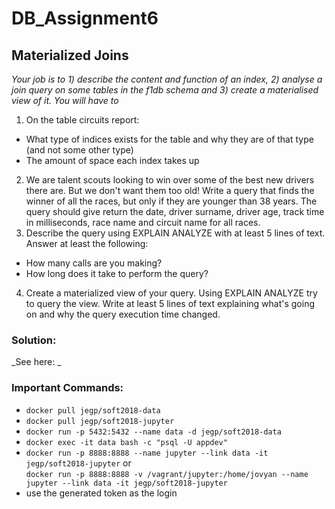 # DB_Assignment6
## Materialized Joins

_Your job is to 1) describe the content and function of an index, 2) analyse a join query on some tables in the f1db schema and 3) create a materialised view of it. You will have to_

1. On the table circuits report:
- What type of indices exists for the table and why they are of that type (and not some other type)
- The amount of space each index takes up
2. We are talent scouts looking to win over some of the best new drivers there are. But we don't want them too old! Write a query that finds the winner of all the races, but only if they are younger than 38 years. The query should give return the date, driver surname, driver age, track time in milliseconds, race name and circuit name for all races.
3. Describe the query using EXPLAIN ANALYZE with at least 5 lines of text. Answer at least the following:
- How many calls are you making?
- How long does it take to perform the query?
4. Create a materialized view of your query. Using EXPLAIN ANALYZE try to query the view. Write at least 5 lines of text explaining what's going on and why the query execution time changed.

### Solution: 
_See here: _



### Important Commands:
- `docker pull jegp/soft2018-data `<br>
- `docker pull jegp/soft2018-jupyter`<br>
- `docker run -p 5432:5432 --name data -d jegp/soft2018-data`<br>
- `docker exec -it data bash -c "psql -U appdev"`<br>
- `docker run -p 8888:8888 --name jupyter --link data -it jegp/soft2018-jupyter`
  or <br>
`docker run -p 8888:8888 -v /vagrant/jupyter:/home/jovyan --name jupyter --link data -it jegp/soft2018-jupyter `<br>
- use the generated token as the login
